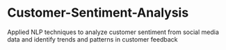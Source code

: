 # Customer-Sentiment-Analysis
Applied NLP techniques to analyze customer sentiment from social media data and  identify trends and patterns in customer feedback
